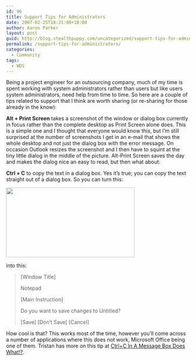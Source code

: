 ```yaml
---
id: 96
title: Support Tips for Administrators
date: 2007-02-25T18:21:00+10:00
author: Aaron Parker
layout: post
guid: http://blog.stealthpuppy.com/uncategorized/support-tips-for-administrators
permalink: /support-tips-for-administrators/
categories:
  - Community
tags:
  - WDS
---
```

Being a project engineer for an outsourcing company, much of my time is spent working with system administrators rather than users but like users system administrators, need help from time to time. So here are a couple of tips related to support that I think are worth sharing (or re-sharing for those already in the know):

**Alt + Print Screen** takes a screenshot of the window or dialog box currently in focus rather than the complete desktop as Print Screen alone does. This is a simple one and I thought that everyone would know this, but I&#8217;m still surprised at the number of screenshots I get in an e-mail that shows the whole desktop and not just the dialog box with the error message. On occasion Outlook resizes the screenshot and I then have to squint at the tiny little dialog in the middle of the picture. Alt-Print Screen saves the day and makes the dialog nice an easy to read, but then what about:

**Ctrl + C** to copy the text in a dialog box. Yes it&#8217;s true; you can copy the text straight out of a dialog box. So you can turn this:

<img border="0" width="352" src="http://stealthpuppy.com/wp-content/uploads/2007/02/1000.14.1032.notepad.png" height="191" style="width: 352px; height: 191px" /> 

into this:

> [Window Title]
> 
> Notepad
> 
> [Main Instruction]
> 
> Do you want to save changes to Untitled?
> 
> \[Save\] \[Don&#8217;t Save\] [Cancel]

How cool is that? This works most of the time, however you&#8217;ll come across a number of applications where this does not work, Microsoft Office being one of them. Tristan has more on this tip at [Ctrl+C In A Message Box Does What!?](http://blogs.technet.com/tristank/archive/2005/08/23/ctrlcworksonmessageboxes.aspx).